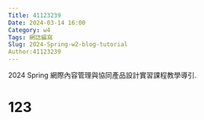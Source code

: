 ```yaml
---
Title: 41123239
Date: 2024-03-14 16:00
Category: w4
Tags: 網誌編寫
Slug: 2024-Spring-w2-blog-tutorial
Author:41123239
---
```


2024 Spring 網際內容管理與協同產品設計實習課程教學導引.


<!-- PELICAN_END_SUMMARY -->

# 123